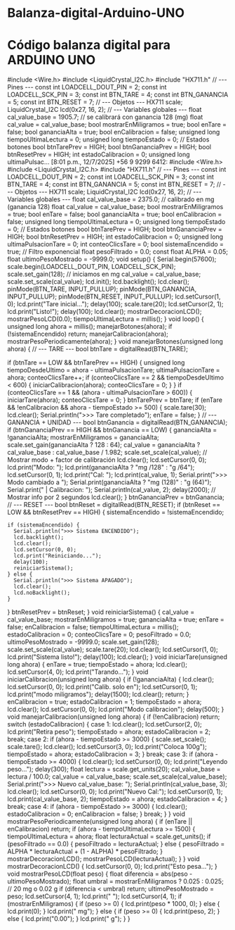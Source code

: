 # Balanza-digital-Arduino-UNO
# Código balanza digital para ARDUINO UNO
#include <Wire.h>
#include <LiquidCrystal_I2C.h>
#include "HX711.h"
// --- Pines ---
const int LOADCELL_DOUT_PIN = 2;
const int LOADCELL_SCK_PIN  = 3;
const int BTN_TARE = 4;
const int BTN_GANANCIA = 5;
const int BTN_RESET = 7;
// --- Objetos ---
HX711 scale;
LiquidCrystal_I2C lcd(0x27, 16, 2);
// --- Variables globales ---
float cal_value_base = 1905.7;  // se calibrará con ganancia 128 (mg)
float cal_value = cal_value_base;
bool mostrarEnMiligramos = true;
bool enTare = false;
bool gananciaAlta = true;
bool enCalibracion = false;
unsigned long tiempoUltimaLectura = 0;
unsigned long tiempoEstado = 0;
// Estados botones
bool btnTarePrev = HIGH;
bool btnGananciaPrev = HIGH;
bool btnResetPrev = HIGH;
int estadoCalibracion = 0;
unsigned long ultimaPulsac…
[8:01 p.m., 12/7/2025] +56 9 9299 6412: #include <Wire.h>
#include <LiquidCrystal_I2C.h>
#include "HX711.h"
// --- Pines ---
const int LOADCELL_DOUT_PIN = 2;
const int LOADCELL_SCK_PIN  = 3;
const int BTN_TARE = 4;
const int BTN_GANANCIA = 5;
const int BTN_RESET = 7;
// --- Objetos ---
HX711 scale;
LiquidCrystal_I2C lcd(0x27, 16, 2);
// --- Variables globales ---
float cal_value_base = 2375.0;  // calibrado en mg (ganancia 128)
float cal_value = cal_value_base;
bool mostrarEnMiligramos = true;
bool enTare = false;
bool gananciaAlta = true;
bool enCalibracion = false;
unsigned long tiempoUltimaLectura = 0;
unsigned long tiempoEstado = 0;
// Estados botones
bool btnTarePrev = HIGH;
bool btnGananciaPrev = HIGH;
bool btnResetPrev = HIGH;
int estadoCalibracion = 0;
unsigned long ultimaPulsacionTare = 0;
int conteoClicsTare = 0;
bool sistemaEncendido = true;
// Filtro exponencial
float pesoFiltrado = 0.0;
const float ALPHA = 0.05;
float ultimoPesoMostrado = -9999.0;
void setup() {
  Serial.begin(57600);
  scale.begin(LOADCELL_DOUT_PIN, LOADCELL_SCK_PIN);
  scale.set_gain(128);  // iniciamos en mg
  cal_value = cal_value_base;
  scale.set_scale(cal_value);
  lcd.init();
  lcd.backlight();
  lcd.clear();
  pinMode(BTN_TARE, INPUT_PULLUP);
  pinMode(BTN_GANANCIA, INPUT_PULLUP);
  pinMode(BTN_RESET, INPUT_PULLUP);
  lcd.setCursor(1, 0);
  lcd.print("Tare inicial...");
  delay(100);
  scale.tare(20);
  lcd.setCursor(2, 1);
  lcd.print("Listo!");
  delay(100);
  lcd.clear();
  mostrarDecoracionLCD();
  mostrarPesoLCD(0.0);
  tiempoUltimaLectura = millis();
}
void loop() {
  unsigned long ahora = millis();
  manejarBotones(ahora);
  if (!sistemaEncendido) return;
  manejarCalibracion(ahora);
  mostrarPesoPeriodicamente(ahora);
}
void manejarBotones(unsigned long ahora) {
  // --- TARE ---
  bool btnTare = digitalRead(BTN_TARE);

  if (btnTare == LOW && btnTarePrev == HIGH) {
    unsigned long tiempoDesdeUltimo = ahora - ultimaPulsacionTare;
    ultimaPulsacionTare = ahora;
    conteoClicsTare++;
    if (conteoClicsTare == 2 && tiempoDesdeUltimo < 600) {
      iniciarCalibracion(ahora);
      conteoClicsTare = 0;
    }
  }
  if (conteoClicsTare == 1 && (ahora - ultimaPulsacionTare > 600)) {
    iniciarTare(ahora);
    conteoClicsTare = 0;
  }
  btnTarePrev = btnTare;
  if (enTare && !enCalibracion && ahora - tiempoEstado >= 500) {
    scale.tare(30);
    lcd.clear();
    Serial.println(">>> Tare completado");
    enTare = false;
  }
  // --- GANANCIA + UNIDAD ---
  bool btnGanancia = digitalRead(BTN_GANANCIA);
  if (btnGananciaPrev == HIGH && btnGanancia == LOW) {
    gananciaAlta = !gananciaAlta;
    mostrarEnMiligramos = gananciaAlta;
    scale.set_gain(gananciaAlta ? 128 : 64);
    cal_value = gananciaAlta ? cal_value_base : cal_value_base / 1.982;
    scale.set_scale(cal_value);
    // Mostrar modo + factor de calibración
    lcd.clear();
    lcd.setCursor(0, 0);
    lcd.print("Modo: ");
    lcd.print(gananciaAlta ? "mg /128" : "g /64");
    lcd.setCursor(0, 1);
    lcd.print("Cal: ");
    lcd.print(cal_value, 1);
    Serial.print(">>> Modo cambiado a ");
    Serial.print(gananciaAlta ? "mg (128)" : "g (64)");
    Serial.print(" | Calibracion: ");
    Serial.println(cal_value, 2);
    delay(2000);  // Mostrar info por 2 segundos
    lcd.clear();
  }
  btnGananciaPrev = btnGanancia;
  // --- RESET ---
  bool btnReset = digitalRead(BTN_RESET);
  if (btnReset == LOW && btnResetPrev == HIGH) {
    sistemaEncendido = !sistemaEncendido;

    if (sistemaEncendido) {
      Serial.println(">>> Sistema ENCENDIDO");
      lcd.backlight();
      lcd.clear();
      lcd.setCursor(0, 0);
      lcd.print("Reiniciando...");
      delay(100);
      reiniciarSistema();
    } else {
      Serial.println(">>> Sistema APAGADO");
      lcd.clear();
      lcd.noBacklight();
    }
  }
  btnResetPrev = btnReset;
}
void reiniciarSistema() {
  cal_value = cal_value_base;
  mostrarEnMiligramos = true;
  gananciaAlta = true;
  enTare = false;
  enCalibracion = false;
  tiempoUltimaLectura = millis();
  estadoCalibracion = 0;
  conteoClicsTare = 0;
  pesoFiltrado = 0.0;
  ultimoPesoMostrado = -9999.0;
  scale.set_gain(128);
  scale.set_scale(cal_value);
  scale.tare(20);
  lcd.clear();
  lcd.setCursor(1, 0);
  lcd.print("Sistema listo!");
  delay(100);
  lcd.clear();
}
void iniciarTare(unsigned long ahora) {
  enTare = true;
  tiempoEstado = ahora;
  lcd.clear();
  lcd.setCursor(4, 0);
  lcd.print("Tarando...");
}
void iniciarCalibracion(unsigned long ahora) {
  if (!gananciaAlta) {
    lcd.clear();
    lcd.setCursor(0, 0);
    lcd.print("Calib. solo en");
    lcd.setCursor(0, 1);
    lcd.print("modo miligramos");
    delay(1500);
    lcd.clear();
    return;
  }
  enCalibracion = true;
  estadoCalibracion = 1;
  tiempoEstado = ahora;
  lcd.clear();
  lcd.setCursor(0, 0);
  lcd.print("Modo calibracion");
  delay(500);
}
void manejarCalibracion(unsigned long ahora) {
  if (!enCalibracion) return;
  switch (estadoCalibracion) {
    case 1:
      lcd.clear();
      lcd.setCursor(2, 0);
      lcd.print("Retira peso");
      tiempoEstado = ahora;
      estadoCalibracion = 2;
      break;
    case 2:
      if (ahora - tiempoEstado >= 3000) {
        scale.set_scale();
        scale.tare();
        lcd.clear();
        lcd.setCursor(3, 0);
        lcd.print("Coloca 100g");
        tiempoEstado = ahora;
        estadoCalibracion = 3;
      }
      break;
    case 3:
      if (ahora - tiempoEstado >= 4000) {
        lcd.clear();
        lcd.setCursor(0, 0);
        lcd.print("Leyendo peso...");
        delay(300);
        float lectura = scale.get_units(20);
        cal_value_base = lectura / 100.0;
        cal_value = cal_value_base;
        scale.set_scale(cal_value_base);
        Serial.print(">>> Nuevo cal_value_base: ");
        Serial.println(cal_value_base, 3);
        lcd.clear();
        lcd.setCursor(0, 0);
        lcd.print("Nuevo Cal:");
        lcd.setCursor(0, 1);
        lcd.print(cal_value_base, 2);
        tiempoEstado = ahora;
        estadoCalibracion = 4;
      }
      break;
    case 4:
      if (ahora - tiempoEstado >= 3000) {
        lcd.clear();
        estadoCalibracion = 0;
        enCalibracion = false;
      }
      break;
  }
}
void mostrarPesoPeriodicamente(unsigned long ahora) {
  if (enTare || enCalibracion) return;
  if (ahora - tiempoUltimaLectura >= 1500) {
    tiempoUltimaLectura = ahora;
    float lecturaActual = scale.get_units();
    if (pesoFiltrado == 0.0) {
      pesoFiltrado = lecturaActual;
    } else {
      pesoFiltrado = ALPHA * lecturaActual + (1 - ALPHA) * pesoFiltrado;
    }
    mostrarDecoracionLCD();
    mostrarPesoLCD(lecturaActual);
  }
}
void mostrarDecoracionLCD() {
  lcd.setCursor(0, 0);
  lcd.print("Esto pesa...");
}
void mostrarPesoLCD(float peso) {
  float diferencia = abs(peso - ultimoPesoMostrado);
  float umbral = mostrarEnMiligramos ? 0.025 : 0.025;  // 20 mg o 0.02 g
  if (diferencia < umbral) return;
  ultimoPesoMostrado = peso;
  lcd.setCursor(4, 1);
  lcd.print("          ");
  lcd.setCursor(4, 1);
  if (mostrarEnMiligramos) {
    if (peso >= 0) {
      lcd.print(peso * 1000, 0);
    } else {
      lcd.print(0);
    }
    lcd.print(" mg");
  } else {
    if (peso >= 0) {
      lcd.print(peso, 2);
    } else {
      lcd.print("0.00");
    }
    lcd.print(" g");
  }
}
